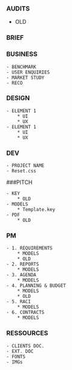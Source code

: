 ### AUDITS
- OLD

### BRIEF

### BUSINESS

	- BENCHMARK
	- USER ENQUIRIES
	- MARKET STUDY
	- RECO

### DESIGN

	- ELEMENT 1
		* UI
		* UX
	- ELEMENT 1
		* UI
		* UX

### DEV

	- PROJECT NAME
	- Reset.css

###PITCH

	- KEY
		* OLD
	- MODELS
		* Template.key
	- PDF
		* OLD

### PM

	- 1. REQUIREMENTS
		* MODELS
		* OLD
	- 2. REPORTS
		* MODELS
	- 3. AGENDA
		* MODELS
	- 4. PLANNING & BUDGET
		* MODELS
		* OLD
	- 5. RACI
		* MODELS
	- 6. CONTRACTS
		* MODELS

### RESSOURCES

	- CLIENTS DOC.
	- EXT. DOC
	- FONTS
	- IMGs
	